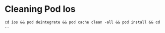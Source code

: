 # Cleaning Pod Ios
```
cd ios && pod deintegrate && pod cache clean -all && pod install && cd ..
```
